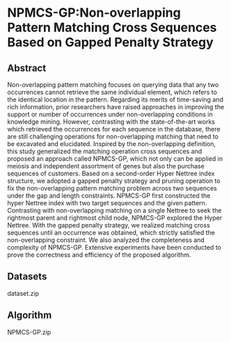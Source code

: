 # NPMCS-GP:Non-overlapping Pattern Matching Cross Sequences Based on Gapped Penalty Strategy

## Abstract
Non-overlapping pattern matching focuses on querying data that any two occurrences cannot retrieve the same individual element, which refers to the identical location in the pattern. Regarding its merits of time-saving and rich information, prior researchers have raised approaches in improving the support or number of occurrences under non-overlapping conditions in knowledge mining. However, contrasting with the state-of-the-art works which retrieved the occurrences for each sequence in the database, there are still challenging operations for non-overlapping matching that need to be excavated and elucidated. Inspired by the non-overlapping definition, this study generalized the matching operation cross sequences and proposed an approach called NPMCS-GP, which not only can be applied in meiosis and independent assortment of genes but also the purchase sequences of customers. Based on a second-order Hyper Nettree index structure, we adopted a gapped penalty strategy and pruning operation to fix the non-overlapping pattern matching problem across two sequences under the gap and length constraints. NPMCS-GP first constructed the hyper Nettree index with two target sequences and the given pattern. Contrasting with non-overlapping matching on a single Nettree to seek the rightmost parent and rightmost child node, NPMCS-GP explored the Hyper Nettree. With the gapped penalty strategy, we realized matching cross sequences until an occurrence was obtained, which strictly satisfied the non-overlapping constraint. We also analyzed the completeness and complexity of NPMCS-GP. Extensive experiments have been conducted to prove the correctness and efficiency of the proposed algorithm.

## Datasets
dataset.zip

## Algorithm
NPMCS-GP.zip
